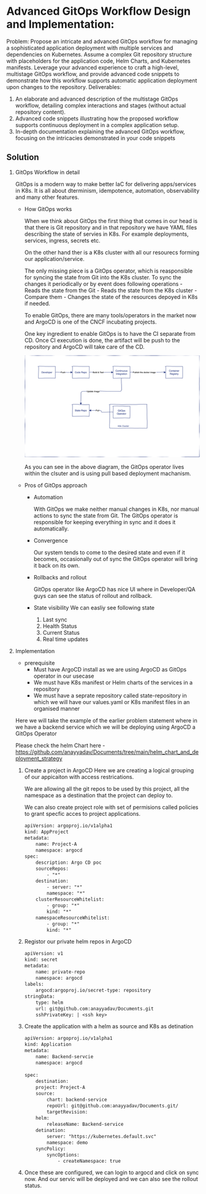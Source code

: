 # Advanced GitOps Workflow Design and Implementation:
Problem: Propose an intricate and advanced GitOps workflow for managing a sophisticated application deployment with multiple services and dependencies on Kubernetes. Assume a complex Git repository structure with placeholders for the application code, Helm Charts, and Kubernetes manifests. Leverage your advanced experience to craft a high-level, multistage GitOps workflow, and provide advanced code snippets to demonstrate how this workflow supports automatic application deployment upon changes to the repository.
Deliverables:
1. An elaborate and advanced description of the multistage GitOps workflow, detailing complex interactions and stages (without actual repository content).
2. Advanced code snippets illustrating how the proposed workflow supports continuous deployment in a complex application setup.
3. In-depth documentation explaining the advanced GitOps workflow, focusing on the intricacies demonstrated in your code snippets

## Solution

1. GitOps Workflow in detail

    GitOps is a modern way to make better IaC for delivering apps/services in K8s. It is all about dterminism, idempotence, automation, observability and many other features.

    * How GitOps works
        
        When we think about GitOps the first thing that comes in our head is that there is Git repository and in that repository we have YAML files describing the state of servies in K8s. For example deployments, services, ingress, secrets etc.

        On the other hand ther is a K8s cluster with all our resourecs forming our application/service.

        The only missing piece is a GitOps operator, which is reasponsible for syncing the state from Git into the K8s cluster. To sync the changes it periodically or by event does following operations
            - Reads the state from the Git 
            - Reads the state from the K8s cluster
            - Compare them
            - Changes the state of the resources depoyed in K8s if needed. 
        
        To enable GitOps, there are many tools/operators in the market now and ArgoCD is one of the CNCF incubating projects.

        One key ingredient to enable GitOps is to have the CI separate from CD. Once CI execution is done, the artifact will be push to the repository and ArgoCD will take care of the CD.

        ![CICD With GitOps](image.png)

        As you can see in the above diagram, the GitOps operator lives within the clsuter and is using pull based deployment machanism.
    
    * Pros of GitOps approach

        - Automation

            With GitOps we make neither manual changes in K8s, nor manual actions to sync the state from Git. The GitOps operator is responsible for keeping everything in sync and it does it automatically.
        - Convergence

            Our system tends to come to the desired state and even if it becomes, occasionally out of sync the GitOps operator will bring it back on its own.
        - Rollbacks and rollout

            GitOps operator like ArgoCD has nice UI where in Developer/QA guys can see the status of rollout and rollback.
        
        - State visibility
            We can easliy see following state
            1. Last sync 
            2. Health Status
            3. Current Status
            4. Real time updates
        
2. Implementation

    * prerequisite
        - Must have ArgoCD install as we are using ArgoCD as GitOps operator in our usecase
        - We must have K8s manifest or Helm charts of the services in a repository
        - We must have a seprate repository called state-repository in which we will have our values.yaml or K8s manifest files in an organised manner

    Here we will take the example of the earlier problem statement where in we have a backend service which we will be deploying using ArgoCD a GitOps Operator

    Please check the helm Chart here - https://github.com/anayyadav/Documents/tree/main/helm_chart_and_deployment_strategy


    1. Create a project in ArgoCD
        Here we are creating a logical grouping of our appicaiton with access restrications.

        We are allowing all the git repos to be used by this project, all the namespace as a destination that the project can deploy to. 

        We can also create project role with set of permisions called policies to grant specfic acces to project applications. 

        ```console
        apiVersion: argoproj.io/v1alpha1
        kind: AppProject
        metadata: 
            name: Project-A
            namespace: argocd
        spec:
            description: Argo CD poc
            sourceRepos:
                - "*"
            destination:
                - server: "*"
                namespace: "*"
            clusterResourceWhitelist: 
                - group: "*"
                kind: "*"
            namespaceResourceWhitelist: 
                - group: "*"
                kind: "*"

        ``` 

    2. Registor our private helm repos in ArgoCD
        ```console
        apiVersion: v1
        kind: secret
        metadata:
            name: private-repo
            namespace: argocd
        labels:
            argocd:argoproj.io/secret-type: repository
        stringData:
            type: helm 
            url: git@github.com:anayyadav/Documents.git
            sshPrivateKey: | <ssh key>
        ```
    
    3. Create the application with a helm as source and K8s as detination
        ```console
        apiVersion: argoproj.io/v1alpha1
        kind: Application
        metadata:
            name: Backend-servcie
            namespace: argocd

        spec:
            destination: 
            project: Project-A
            source:
                chart: backend-service
                repoUrl: git@github.com:anayyadav/Documents.git/
                targetRevision: 
            helm: 
                releaseName: Backend-service
            detination:
                server: "https://kubernetes.default.svc"
                namespace: demo
            syncPolicy:
                syncOptions:
                    - createNamespace: true

       ```
    4. Once these are configured, we can login to argocd and click on sync now. And our servic will be deployed and we can also see the rollout status.